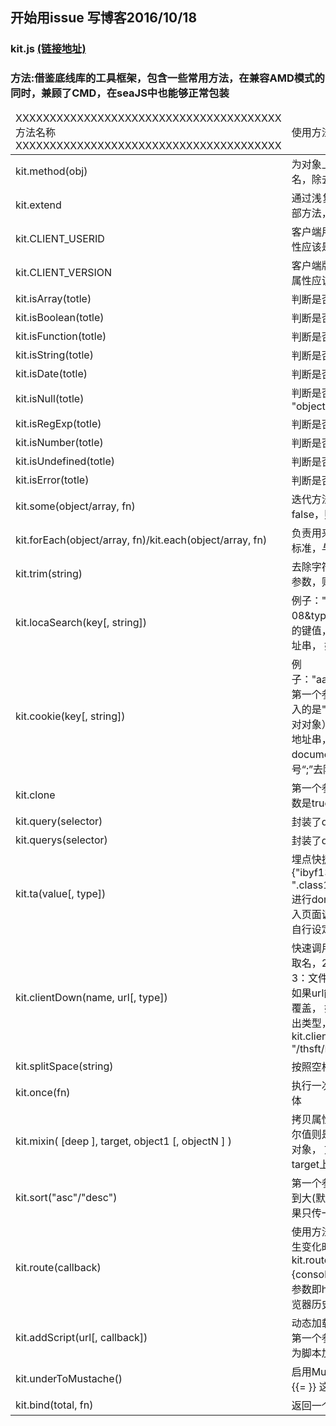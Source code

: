 
## 开始用issue 写博客2016/10/18

### kit.js [(链接地址)](https://github.com/Kelichao/kit.js/blob/master/kit.js)

### 方法:借鉴底线库的工具框架，包含一些常用方法，在兼容AMD模式的同时，兼顾了CMD，在seaJS中也能够正常包装
<table>

<thead>
<tr>
	<td>XXXXXXXXXXXXXXXXXXXXXXXXXXXXXXXXXXXXXXX方法名称XXXXXXXXXXXXXXXXXXXXXXXXXXXXXXXXXXXXXXX</td>
	<td>使用方法</td>
</tr>
</thead>
<tbody>
<tr>
	<td >kit.method(obj)</td> 
	<td>为对象上挂载的函数体排序生成数组名，除去变量值,返回一个新数组</td>
</tr>
<tr>
	<td>kit.extend</td> 
	<td>通过浅复制，继承当前对象的方法，内部方法，多个对象属性继承用kit.mixin</td>
</tr>
<tr>
	<td>kit.CLIENT_USERID</td> 
	<td>客户端用户id,在浏览器中不存在,这个属性应该是由客户端设置</td>
</tr>
<tr>
	<td>kit.CLIENT_VERSION</td> 
	<td>客户端版本号，在浏览器中不存在,这个属性应该是由客户端设置</td>
</tr>
<tr>
	<td>kit.isArray(totle) </td> <td>判断是否为数组</td>
</tr>
<tr>
	<td>kit.isBoolean(totle)</td> <td>判断是否为布尔值</td>
</tr>
<tr>
	<td>kit.isFunction(totle)</td> <td>判断是否为函数</td>
</tr>
<tr>
	<td>kit.isString(totle)</td> <td>判断是否为字符串</td>
</tr>
<tr>
	<td>kit.isDate(totle)</td> <td>判断是否为日期</td>
</tr>
<tr>
	<td>kit.isNull(totle)</td> <td>判断是否为null(typeof null === "object")</td>
</tr>
<tr>
	<td>kit.isRegExp(totle)</td> <td>判断是否为正则</td>
</tr>
<tr>
	<td>kit.isNumber(totle)</td> <td>判断是否为数字</td>
</tr>
<tr>
	<td>kit.isUndefined(totle)</td> <td>判断是否是undefined</td>
</tr>
<tr>
	<td>kit.isError(totle)</td> <td>判断是否是Error</td>
</tr>
<tr>
	<td>kit.some(object/array, fn)</td>
	 <td>迭代方法，如果有一个回调函数返回false，则返回fanse</td>
</tr>
<tr>
	<td>kit.forEach(object/array, fn)/kit.each(object/array, fn)</td>
	 <td>负责用来遍历对象/数组属性,按照ES5标准，与jq参数位置不同</td>
</tr>
<tr>
	<td>kit.trim(string)</td>
	 <td>去除字符串两边的空格，如果有第二个参数，则把所有空格删除</td>
</tr>
<tr>
	<td>kit.locaSearch(key[, string])</td> 
	<td>例子："?getdate=2016-12-08&type=2"。第一个参数为需要取得的键值，
	第二个为需要解析成对象的地址串，
	如果不传为location.search</td>
</tr>
<tr>
	<td>kit.cookie(key[, string])</td> 
	<td>例子："aaa=123;bbb=456;ccc=678"。第一个参数为需要取得的键值
	（如果传入的是"" 或者null，则会打出整个键值对对象），
	第二个为需要解析成对象的地址串，如果不传为document.cookie，已经把末尾的分号“;”去除</td>
</tr>
<tr>
	<td>kit.clone</td> 
	<td>第一个参数为克隆对象，如果第二个参数是true则使用递归深度复制</td>
</tr>
<tr>
	<td>kit.query(selector)</td> 
	<td>封装了document.querySelector</td>
</tr>
<tr>
	<td>kit.querys(selector)</td> 
	<td>封装了docuemnt.querySelectorAll</td>
</tr>
<tr>
	<td>kit.ta(value[, type])</td> 
	<td>埋点快捷方式，
	传入对象{"ibyf130_3242": ".class1","iby2345_fre4": ".class2"} 进行dom绑定，
	如果传入数组，则是载入页面调用。如果有第二个参数,则可以自行设定触发方式</td>
</tr>
<tr>
	<td>kit.clientDown(name, url[, type])</td> 
	<td>快速调用客户端下载弹窗1：下载文件取名，2：文件下载地址(相对路径)，3：文件类型,需要加（.）。	type可选，如果url能够取到地址串，则不会被type覆盖，
	 如果地址串后面的url没有解析出类型，则会被type覆盖。例子： kit.clientDown("abc", "/thsft/Istrategy/abc.pdf", ".xls")</td>
</tr>
<tr>
	<td>kit.splitSpace(string)</td> 
	<td>按照空格分割字符串</td>
</tr>
<tr>
	<td>kit.once(fn)</td> 
	<td>执行一次函数包装器，返回一个新函数体</td>
</tr>
<tr>
	<td>kit.mixin( [deep ], target, object1 [, objectN ] )</td> 
	<td>拷贝属性的方法，第一个参数如果填布尔值则是深度复制，后面跟需要拷贝的对象，
	方法属性都会挂载到第一个对象target上面	</td>
</tr>
<tr>
	<td>kit.sort("asc"/"desc")</td> 
	<td>第一个参数如果是"asc"则是正序从小到大(默认), 如果是"desc",则倒叙，
	如果只传一个数组参数则进行正序排序</td>
</tr>
<tr>
	<td>kit.route(callback)</td> 
	<td>使用方法为传入一个函数参数，路由发生变化时就触发回调
	kit.route(fucntion(hash){console.log(hash)})。
	回调的第一个参数即hash值。注：hash值会改变浏览器历史记录</td>
</tr>
<tr>
	<td>kit.addScript(url[, callback])</td> 
	<td>动态加载脚本，兼顾了IE 6-8浏览器，第一个参数是地址，第二个参数可选，
	为脚本加载完毕后触发的回调</td>
</tr>
<tr>
	<td>kit.underToMustache()</td> 
	<td>启用Mustache.js类型模板语法，使用{{= }} 这样的语法</td>
</tr>
<tr>
	<td>kit.bind(total, fn)</td> 
	<td>返回一个绑定this后的函数体</td>
</tr>
</tbody>
</table>
